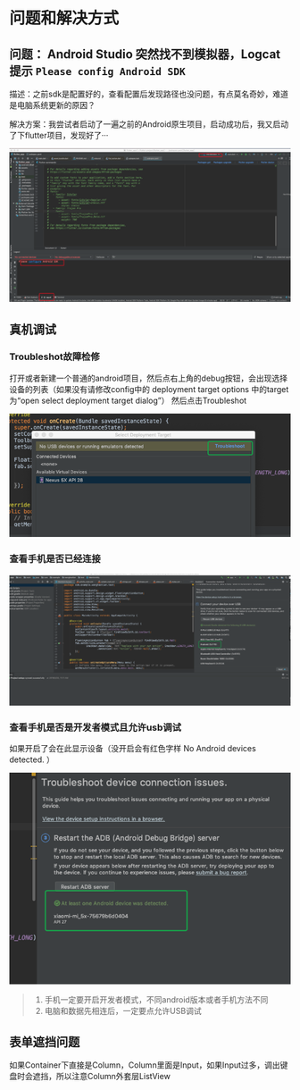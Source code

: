# 问题和解决方式

## 问题： Android Studio 突然找不到模拟器，Logcat提示 `Please config Android SDK`

描述：之前sdk是配置好的，查看配置后发现路径也没问题，有点莫名奇妙，难道是电脑系统更新的原因？

解决方案：我尝试者启动了一遍之前的Android原生项目，启动成功后，我又启动了下flutter项目，发现好了···

![image](images/PleaseConfigAndroidSDK.png)


## 真机调试

### Troubleshot故障检修

打开或者新建一个普通的android项目，然后点右上角的debug按钮，会出现选择设备的列表（如果没有请修改config中的 deployment target options 中的target为“open select deployment target dialog”）
然后点击Troubleshot

![image](images/zj1.png)

### 查看手机是否已经连接

![image](images/zj2.png)

### 查看手机是否是开发者模式且允许usb调试

如果开启了会在此显示设备（没开启会有红色字样 No Android devices detected. ）

![image](images/zj3.png)

> 1. 手机一定要开启开发者模式，不同android版本或者手机方法不同
> 2. 电脑和数据先相连后，一定要点允许USB调试


## 表单遮挡问题

如果Container下直接是Column，Column里面是Input，如果Input过多，调出键盘时会遮挡，所以注意Column外套层ListView